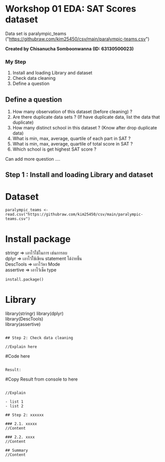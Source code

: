 # Workshop 01 EDA: SAT Scores dataset

Data set is paralympic_teams ("https://githubraw.com/kim25450/csv/main/paralympic-teams.csv")

**Created by Chisanucha Somboonwanna (ID: 63130500023)**

### My Step
1. Install and loading Library and dataset
2. Check data cleaning 
3. Define a question

## Define a question

1. How many observation of this dataset (before cleaning) ?
2. Are there duplicate data sets ? (If have duplicate data, list the data that duplicate)
3. How many distinct school in this dataset ? (Know after drop duplicate data)
4. What is min, max, average, quartile of each part in SAT ?
5. What is min, max, average, quartile of total score in SAT ?
6. Which school is get highest SAT score ?

Can add more question ....

## Step 1 : Install and loading Library and dataset

# Dataset
```
paralympic_teams <- read.csv("https://githubraw.com/kim25450/csv/main/paralympic-teams.csv")
```

# Install package 
stringr => เอาไว้ใช้ในการ เช่นการลบ <br>
dplyr => เอาไว้ใช้เขียน statement ได้ง่ายชึ้น<br>
DescTools => เอาไว้หา Mode<br>
assertive => เอาไว้เช็ค type 
```
install.package()
```
# Library
library(stringr) 
library(dplyr)  
library(DescTools)  
library(assertive) 

```

## Step 2: Check data cleaning 

//Explain here

```
#Code here
```

Result:

```
#Copy Result from console to here
```

//Explain

- list 1
- list 2

## Step 2: xxxxxx

### 2.1. xxxxx
//Content

### 2.2. xxxx
//Content

## Summary
//Content
